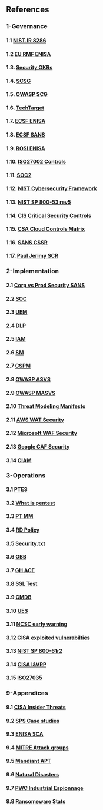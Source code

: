 ## References

### 1-Governance

#### 1.1 [NIST.IR 8286](https://doi.org/10.6028/NIST.IR.8286)
#### 1.2 [EU RMF ENISA](https://www.enisa.europa.eu/publications/interoperable-eu-risk-management-framework)
#### 1.3. [Security OKRs](https://alsmola.medium.com/building-effective-security-okrs-94f249230a39)
#### 1.4. [SCSG](https://securitychampionsuccessguide.org/)
#### 1.5. [OWASP SCG](https://owasp.org/www-project-security-champions-guidebook/)
#### 1.6. [TechTarget](https://www.techtarget.com/searchsecurity/tip/15-benefits-of-outsourcing-your-cybersecurity-operations)
#### 1.7. [ECSF ENISA](https://www.enisa.europa.eu/topics/education/european-cybersecurity-skills-framework)
#### 1.8. [ECSF SANS](https://www.sans.org/ecsf-framework/)
#### 1.9. [ROSI ENISA](https://www.enisa.europa.eu/publications/introduction-to-return-on-security-investment)
#### 1.10. [ISO27002 Controls](https://www.iso27001security.com/html/27002.html)
#### 1.11. [SOC2](https://www.itgovernance.eu/nl-nl/soc-audits-and-reporting-nl)
#### 1.12. [NIST Cybersecurity Framework](https://www.nist.gov/cyberframework)
#### 1.13. [NIST SP 800-53 rev5](https://csrc.nist.gov/pubs/sp/800/53/r5/upd1/final)
#### 1.14. [CIS Critical Security Controls](https://www.cisecurity.org/controls)
#### 1.15. [CSA Cloud Controls Matrix](https://cloudsecurityalliance.org/research/cloud-controls-matrix/)
#### 1.16. [SANS CSSR](https://www.sans.org/cyber-security-skills-roadmap)
#### 1.17. [Paul Jerimy SCR](https://pauljerimy.com/security-certification-roadmap/)

### 2-Implementation

#### 2.1 [Corp vs Prod Security SANS](https://www.sans.org/white-papers/34237/)
#### 2.2 [SOC](https://www.isaca.org/resources/isaca-journal/issues/2021/volume-5/the-evolution-of-security-operations-and-strategies-for-building-an-effective-soc)
#### 2.3 [UEM](https://www.gartner.com/reviews/market/unified-endpoint-management-tools)
#### 2.4 [DLP](https://reciprocity.com/blog/best-practices-for-data-loss-prevention)
#### 2.5 [IAM](https://www.cyberark.com/what-is/iam/)
#### 2.6 [SM](https://www.g2.com/categories/secrets-management-tools)
#### 2.7 [CSPM](https://www.aquasec.com/cloud-native-academy/cspm/cloud-security-solutions-cwpp-cspm-casb-and-more/#CSPM)
#### 2.8 [OWASP ASVS](https://owasp.org/www-project-application-security-verification-standard/)
#### 2.9 [OWASP MASVS](https://mas.owasp.org/MASVS/)
#### 2.10 [Threat Modeling Manifesto](https://www.threatmodelingmanifesto.org/)
#### 2.11 [AWS WAT Security](https://docs.aws.amazon.com/wellarchitected/latest/security-pillar)
#### 2.12 [Microsoft WAF Security](https://learn.microsoft.com/en-us/azure/architecture/framework/security/)
#### 2.13 [Google CAF Security](https://cloud.google.com/architecture/framework/security)
#### 3.14 [CIAM](https://www.cyberark.com/what-is/ciam/)

### 3-Operations

#### 3.1 [PTES](http://www.pentest-standard.org/index.php/PTES_Technical_Guidelines)
#### 3.2 [What is pentest](https://www.synopsys.com/glossary/what-is-penetration-testing.html)
#### 3.3 [PT MM](https://github.com/5bhuv4n35h/pentestmindmap)
#### 3.4 [RD Policy](https://responsibledisclosure.nl/en)
#### 3.5 [Security.txt](https://securitytxt.org)
#### 3.6 [OBB](https://www.openbugbounty.org)
#### 3.7 [GH ACE](https://github.com/dastergon/awesome-chaos-engineering)
#### 3.8 [SSL Test](https://www.ssllabs.com/ssltest/)
#### 3.9 [CMDB](https://www.atlassian.com/itsm/it-asset-management/cmdb)
#### 3.10 [UES](https://expertinsights.com/insights/what-is-unified-endpoint-security/)
#### 3.11 [NCSC early warning](https://www.earlywarning.service.ncsc.gov.uk/)
#### 3.12 [CISA exploited vulnerabilties](https://public.govdelivery.com/accounts/USDHSCISA/subscriber/new)
#### 3.13 [NIST SP 800-61r2](https://csrc.nist.gov/publications/detail/sp/800-61/rev-2/final)
#### 3.14 [CISA I&VRP](https://www.cisa.gov/sites/default/files/publications/Federal_Government_Cybersecurity_Incident_and_Vulnerability_Response_Playbooks_508C.pdf)
#### 3.15 [ISO27035](https://www.iso27001security.com/html/27035.html)

### 9-Appendices

#### 9.1 [CISA Insider Threats](https://www.cisa.gov/topics/physical-security/insider-threat-mitigation)
#### 9.2 [SPS Case studies](https://www.signpostsix.com/insights/case-studies/)
#### 9.3 [ENISA SCA](https://www.enisa.europa.eu/publications/threat-landscape-for-supply-chain-attacks)
#### 9.4 [MITRE Attack groups](https://attack.mitre.org/groups/)
#### 9.5 [Mandiant APT](https://www.mandiant.com/resources/insights/apt-groups)
#### 9.6 [Natural Disasters](https://ourworldindata.org/natural-disasters)
#### 9.7 [PWC Industrial Espionnage](https://www.pwc.com/it/it/publications/docs/study-on-the-scale-and-Impact.pdf)
#### 9.8 [Ransomeware Stats](https://www.statista.com/statistics/204457/businesses-ransomware-attack-rate/)
